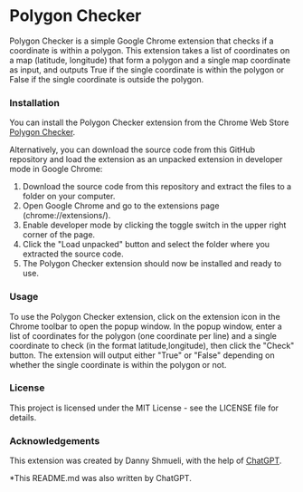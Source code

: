 # Polygon Checker
Polygon Checker is a simple Google Chrome extension that checks if a coordinate is within a polygon. This extension takes a list of coordinates on a map (latitude, longitude) that form a polygon and a single map coordinate as input, and outputs True if the single coordinate is within the polygon or False if the single coordinate is outside the polygon.

### Installation

You can install the Polygon Checker extension from the Chrome Web Store [Polygon Checker](https://chrome.google.com/webstore/detail/polygon-checker/ddapaifbpicpmfldajmahofeeppkbdkh).

Alternatively, you can download the source code from this GitHub repository and load the extension as an unpacked extension in developer mode in Google Chrome:

1. Download the source code from this repository and extract the files to a folder on your computer.
2. Open Google Chrome and go to the extensions page (chrome://extensions/).
3. Enable developer mode by clicking the toggle switch in the upper right corner of the page.
4. Click the "Load unpacked" button and select the folder where you extracted the source code.
5. The Polygon Checker extension should now be installed and ready to use.

### Usage

To use the Polygon Checker extension, click on the extension icon in the Chrome toolbar to open the popup window. In the popup window, enter a list of coordinates for the polygon (one coordinate per line) and a single coordinate to check (in the format latitude,longitude), then click the "Check" button. The extension will output either "True" or "False" depending on whether the single coordinate is within the polygon or not.

### License
This project is licensed under the MIT License - see the LICENSE file for details.

### Acknowledgements
This extension was created by Danny Shmueli, with the help of [ChatGPT](https://chat.openai.com/).

*This README.md was also written by ChatGPT.
